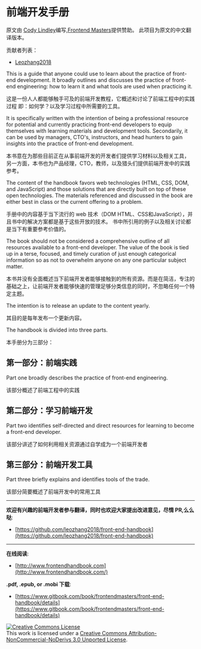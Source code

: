 # 前端开发手册

原文由 [Cody Lindley](http://codylindley.com/)编写,[Frontend Masters](https://frontendmasters.com/)提供赞助。
此项目为原文的中文翻译版本。

贡献者列表：
 - [Leozhang2018][1]


This is a guide that anyone could use to learn about the practice of front-end development. It broadly outlines and discusses the practice of front-end engineering: how to learn it and what tools are used when practicing it.

这是一份人人都能够触手可及的前端开发教程，它概述和讨论了前端工程中的实践过程
即：如何学？以及学习过程中所需要的工具。

It is specifically written with the intention of being a professional resource for potential and currently practicing front-end developers to equip themselves with learning materials and development tools. Secondarily, it can be used by managers, CTO's, instructors, and head hunters to gain insights into the practice of front-end development.

本书意在为那些目前正在从事前端开发的开发者们提供学习材料以及相关工具，
另一方面，本书也为产品经理，CTO，教师，以及猎头们提供前端开发中的实践参考。

The content of the handbook favors web technologies (HTML, CSS, DOM, and JavaScript) and those solutions that are directly built on top of these open technologies. The materials referenced and discussed in the book are either best in class or the current offering to a problem. 

手册中的内容基于当下流行的 web 技术（DOM HTML、CSS和JavaScript），并且书中的解决方案都是基于这些开放的技术。
书中所引用的例子以及相关讨论都是当下有重要参考价值的。

The book should not be considered a comprehensive outline of all resources available to a front-end developer. The value of the book is tied up in a terse, focused, and timely curation of just enough categorical information so as not to overwhelm anyone on any one particular subject matter.

本书并没有全面概述当下前端开发者能够接触到的所有资源。而是在简洁，专注的基础之上，让前端开发者能够快速的管理足够分类信息的同时，不忽略任何一个特定主题。

The intention is to release an update to the content yearly.

其目的是每年发布一个更新内容。

The handbook is divided into three parts. 

本手册分为三部分：

第一部分：前端实践
---

Part one broadly describes the practice of front-end engineering. 

该部分概述了前端工程中的实践

第二部分：学习前端开发
---

Part two identifies self-directed and direct resources for learning to become a front-end developer.

该部分讲述了如何利用相关资源通过自学成为一个前端开发者

第三部分：前端开发工具
---

Part three briefly explains and identifies tools of the trade.

该部分简要概述了前端开发中的常用工具
***



**欢迎有兴趣的前端开发者参与翻译，同时也欢迎大家提出改进意见，尽情 PR,么么哒**: 

* [https://github.com/leozhang2018/front-end-handbook](https://github.com/leozhang2018/front-end-handbook)

***

**在线阅读**: 

* [http://www.frontendhandbook.com](http://www.frontendhandbook.com/)
 
**.pdf, .epub, or .mobi 下载**: 

* [https://www.gitbook.com/book/frontendmasters/front-end-handbook/details](https://www.gitbook.com/book/frontendmasters/front-end-handbook/details)

<a rel="license" href="http://creativecommons.org/licenses/by-nc-nd/3.0/"><img alt="Creative Commons License" style="border-width:0" src="https://i.creativecommons.org/l/by-nc-nd/3.0/88x31.png" /></a><br />This work is licensed under a <a rel="license" href="http://creativecommons.org/licenses/by-nc-nd/3.0/">Creative Commons Attribution-NonCommercial-NoDerivs 3.0 Unported License</a>.


  [1]: https://twitter.com/Leozhang2018
